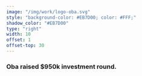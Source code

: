 ```yaml
---
image: "/img/work/logo-oba.svg"
style: "background-color: #EB7D00; color: #FFF;"
shadow_color: "#EB7D00"
type: "right"
width: 10
offset: 1
offset-top: 30
---
```

### Oba raised $950k investment round.
